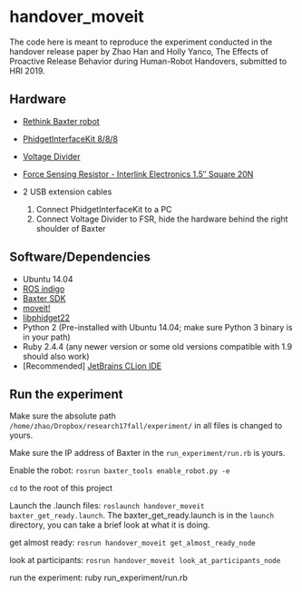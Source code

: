 # handover_moveit

The code here is meant to reproduce the experiment conducted in the handover release paper by Zhao Han and Holly Yanco, The Effects of Proactive Release Behavior during Human-Robot Handovers, submitted to HRI 2019.

## Hardware

- [Rethink Baxter robot](https://www.rethinkrobotics.com/baxter/)

- [PhidgetInterfaceKit 8/8/8](https://www.phidgets.com/?tier=3&catid=2&pcid=1&prodid=18)
- [Voltage Divider](https://www.phidgets.com/?tier=3&catid=49&pcid=42&prodid=92)
- [Force Sensing Resistor - Interlink Electronics 1.5″ Square 20N ](https://www.phidgets.com/?tier=3&catid=6&pcid=4&prodid=209)

- 2 USB extension cables
  1. Connect PhidgetInterfaceKit to a PC
  2. Connect Voltage Divider to FSR, hide the hardware behind the right shoulder of Baxter

## Software/Dependencies

- Ubuntu 14.04
- [ROS indigo](http://wiki.ros.org/indigo/Installation/Ubuntu)
- [Baxter SDK](http://sdk.rethinkrobotics.com/wiki/Home)
- [moveit!](http://sdk.rethinkrobotics.com/wiki/MoveIt_Tutorial#Installation.2FPrerequisites)
- [libphidget22](https://www.phidgets.com/docs/OS_-_Linux)
- Python 2 (Pre-installed with Ubuntu 14.04; make sure Python 3 binary is in your path)
- Ruby 2.4.4 (any newer version or some old versions compatible with 1.9 should also work)
- [Recommended] [JetBrains CLion IDE](https://www.jetbrains.com/clion/)

## Run the experiment

Make sure the absolute path `/home/zhao/Dropbox/research17fall/experiment/` in all files is changed to yours.

Make sure the IP address of Baxter in the `run_experiment/run.rb` is yours.

Enable the robot: `rosrun baxter_tools enable_robot.py -e`

`cd` to the root of this project

Launch the .launch files: `roslaunch handover_moveit baxter_get_ready.launch`. The baxter_get_ready.launch is in the `launch` directory, you can take a brief look at what it is doing.

get almost ready: `rosrun handover_moveit get_almost_ready_node`

look at participants: `rosrun handover_moveit look_at_participants_node`

run the experiment: ruby run_experiment/run.rb
